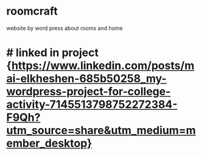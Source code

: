 # roomcraft
website by word press about rooms and home 
# # linked in project {https://www.linkedin.com/posts/mai-elkheshen-685b50258_my-wordpress-project-for-college-activity-7145513798752272384-F9Qh?utm_source=share&utm_medium=member_desktop}
